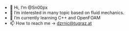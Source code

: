 - 👋 Hi, I’m @Sn00px
- 👀 I’m interested in many topic based on fluid mechanics.
- 🌱 I’m currently learning C++ and OpenFOAM
- 📫 How to reach me -> dzrnic@tugraz.at

<!---
Sn00px/Sn00px is a ✨ special ✨ repository because its `README.md` (this file) appears on your GitHub profile.
You can click the Preview link to take a look at your changes.
--->
